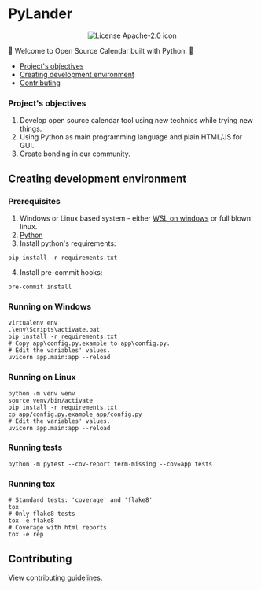 # PyLander

<p style="text-align:center">
  <img title="Apache-2.0" alt="License Apache-2.0 icon" src="https://img.shields.io/github/license/PythonFreeCourse/calendar.svg">
</p>

👋 Welcome to Open Source Calendar built with Python. 🐍

* [Project's objectives](#Project's-objectives)
* [Creating development environment](#creating-development-environment)
* [Contributing](#contributing)
### Project's objectives
1. Develop open source calendar tool using new technics while trying new things.
2. Using Python as main programming language and plain HTML/JS for GUI.
3. Create bonding in our community.

## Creating development environment
### Prerequisites
1. Windows or Linux based system - either [WSL on windows](https://docs.microsoft.com/en-us/windows/wsl/install-win10) or full blown linux.
2. [Python](https://www.python.org/downloads/release/python-385/)
3. Install python's requirements:
```shell
pip install -r requirements.txt
```
4. Install pre-commit hooks:
```shell
pre-commit install
```

### Running on Windows

```shell
virtualenv env
.\env\Scripts\activate.bat
pip install -r requirements.txt
# Copy app\config.py.example to app\config.py.
# Edit the variables' values.
uvicorn app.main:app --reload
```

### Running on Linux
```shell
python -m venv venv
source venv/bin/activate
pip install -r requirements.txt
cp app/config.py.example app/config.py
# Edit the variables' values.
uvicorn app.main:app --reload
```
### Running tests
```shell
python -m pytest --cov-report term-missing --cov=app tests
```

### Running tox
```shell
# Standard tests: 'coverage' and 'flake8'
tox
# Only flake8 tests
tox -e flake8
# Coverage with html reports
tox -e rep
```

## Contributing
View [contributing guidelines](https://github.com/PythonFreeCourse/calendar/blob/master/CONTRIBUTING.md).
